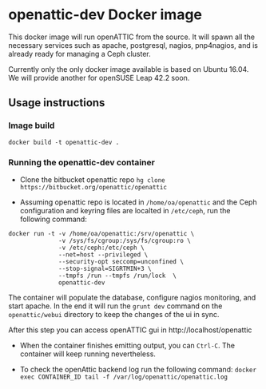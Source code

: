 # openattic-dev Docker image

This docker image will run openATTIC from the source. It will spawn all the
necessary services such as apache, postgresql, nagios, pnp4nagios, and is
already ready for managing a Ceph cluster.

Currently only the only docker image available is based on Ubuntu 16.04.
We will provide another for openSUSE Leap 42.2 soon.

## Usage instructions

### Image build

`docker build -t openattic-dev .`

### Running the openattic-dev container

* Clone the bitbucket openattic repo
`hg clone https://bitbucket.org/openattic/openattic`
 
* Assuming openattic repo is located in `/home/oa/openattic` and the Ceph
configuration and keyring files are localted in `/etc/ceph`, run the following
command:
```
docker run -t -v /home/oa/openattic:/srv/openattic \
		      -v /sys/fs/cgroup:/sys/fs/cgroup:ro \
		      -v /etc/ceph:/etc/ceph \
		      --net=host --privileged \
		      --security-opt seccomp=unconfined \
		      --stop-signal=SIGRTMIN+3 \
		      --tmpfs /run --tmpfs /run/lock  \
		      openattic-dev
```

The container will populate the database, configure nagios monitoring, and
start apache.
In the end it will run the `grunt dev` command on the `openattic/webui`
directory to keep the changes of the ui in sync.

After this step you can access openATTIC gui in http://localhost/openattic

* When the container finishes emitting output, you can `Ctrl-C`. The container
will keep running nevertheless.

* To check the openAttic backend log run the following command:
`docker exec CONTAINER_ID tail -f /var/log/openattic/openattic.log`


